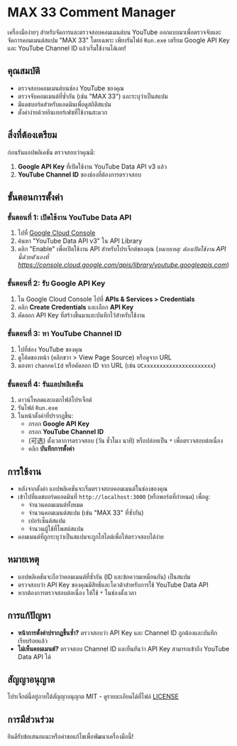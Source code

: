 # MAX 33 Comment Manager

เครื่องมือง่ายๆ สำหรับจัดการและตรวจสอบคอมเมนต์บน YouTube ออกแบบมาเพื่อตรวจจับและจัดการคอมเมนต์สแปม "MAX 33" โดยเฉพาะ เพียงรันไฟล์ `Run.exe` เตรียม Google API Key และ YouTube Channel ID แล้วเริ่มใช้งานได้เลย!

## คุณสมบัติ
- ตรวจสอบคอมเมนต์บนช่อง YouTube ของคุณ
- ตรวจจับคอมเมนต์ที่ซ้ำกัน (เช่น "MAX 33") และระบุว่าเป็นสแปม
- มีแดชบอร์ดสำหรับแอดมินเพื่อดูสถิติสแปม
- ตั้งค่าง่ายด้วยอินเทอร์เฟซที่ใช้งานสะดวก

## สิ่งที่ต้องเตรียม
ก่อนรันแอปพลิเคชัน ตรวจสอบว่าคุณมี:
1. **Google API Key** ที่เปิดใช้งาน YouTube Data API v3 แล้ว
2. **YouTube Channel ID** ของช่องที่ต้องการตรวจสอบ

## ขั้นตอนการตั้งค่า

### ขั้นตอนที่ 1: เปิดใช้งาน YouTube Data API
1. ไปที่ [Google Cloud Console](https://console.cloud.google.com/apis/library/youtube.googleapis.com)
2. ค้นหา "YouTube Data API v3" ใน API Library
3. คลิก "Enable" เพื่อเปิดใช้งาน API สำหรับโปรเจ็กต์ของคุณ (*หมายเหตุ: ต้องเปิดใช้งาน API นี้ด้วยตัวเองที่ https://console.cloud.google.com/apis/library/youtube.googleapis.com*)

### ขั้นตอนที่ 2: รับ Google API Key
1. ใน Google Cloud Console ไปที่ **APIs & Services > Credentials**
2. คลิก **Create Credentials** และเลือก **API Key**
3. คัดลอก API Key ที่สร้างขึ้นมาและบันทึกไว้สำหรับใช้งาน

### ขั้นตอนที่ 3: หา YouTube Channel ID
1. ไปที่ช่อง YouTube ของคุณ
2. ดูโค้ดของหน้า (คลิกขวา > View Page Source) หรือดูจาก URL
3. มองหา `channelId` หรือคัดลอก ID จาก URL (เช่น `UCxxxxxxxxxxxxxxxxxxxxxx`)

### ขั้นตอนที่ 4: รันแอปพลิเคชัน
1. ดาวน์โหลดและแตกไฟล์โปรเจ็กต์
2. รันไฟล์ `Run.exe`
3. ในหน้าตั้งค่าที่ปรากฏขึ้น:
   - กรอก **Google API Key**
   - กรอก **YouTube Channel ID**
   - (可选) ตั้งเวลาการตรวจสอบ (วัน ชั่วโมง นาที) หรือปล่อยเป็น `*` เพื่อตรวจสอบต่อเนื่อง
   - คลิก **บันทึกการตั้งค่า**

## การใช้งาน
- หลังจากตั้งค่า แอปพลิเคชันจะเริ่มตรวจสอบคอมเมนต์ในช่องของคุณ
- เข้าไปที่แดชบอร์ดแอดมินที่ `http://localhost:3000` (หรือพอร์ตที่กำหนด) เพื่อดู:
  - จำนวนคอมเมนต์ทั้งหมด
  - จำนวนคอมเมนต์สแปม (เช่น "MAX 33" ที่ซ้ำกัน)
  - เปอร์เซ็นต์สแปม
  - จำนวนผู้ใช้ที่โพสต์สแปม
- คอมเมนต์ที่ถูกระบุว่าเป็นสแปมจะถูกไฮไลต์เพื่อให้ตรวจสอบได้ง่าย

## หมายเหตุ
- แอปพลิเคชันจะถือว่าคอมเมนต์ที่ซ้ำกัน (ID และข้อความเหมือนกัน) เป็นสแปม
- ตรวจสอบว่า API Key ของคุณมีสิทธิ์และโควต้าสำหรับการใช้ YouTube Data API
- หากต้องการตรวจสอบต่อเนื่อง ให้ใช้ `*` ในช่องตั้งเวลา

## การแก้ปัญหา
- **หน้าการตั้งค่าปรากฏขึ้นซ้ำ?** ตรวจสอบว่า API Key และ Channel ID ถูกต้องและบันทึกเรียบร้อยแล้ว
- **ไม่เห็นคอมเมนต์?** ตรวจสอบ Channel ID และยืนยันว่า API Key สามารถเข้าถึง YouTube Data API ได้

## สัญญาอนุญาต
โปรเจ็กต์นี้อยู่ภายใต้สัญญาอนุญาต MIT - ดูรายละเอียดได้ที่ไฟล์ [LICENSE](LICENSE)

## การมีส่วนร่วม
ยินดีรับข้อเสนอแนะหรือคำขอแก้ไขเพื่อพัฒนาเครื่องมือนี้!